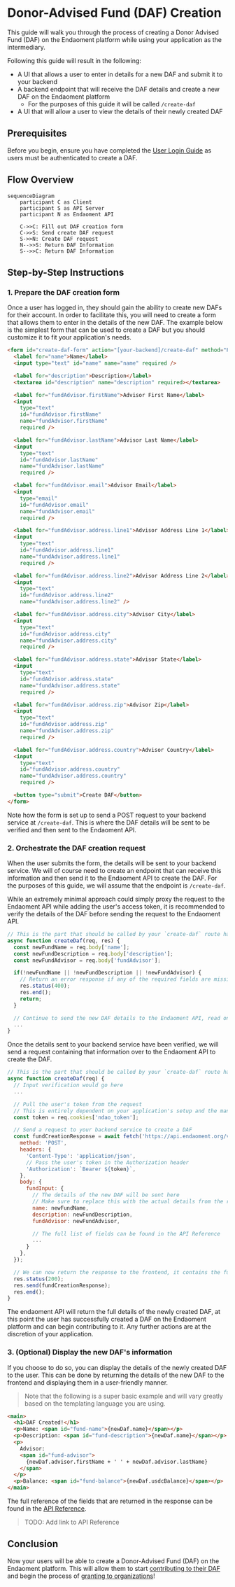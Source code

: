 # Donor-Advised Fund (DAF) Creation

This guide will walk you through the process of creating a Donor Advised Fund (DAF) on the Endaoment platform while using your application as the intermediary.

Following this guide will result in the following:

- A UI that allows a user to enter in details for a new DAF and submit it to your backend
- A backend endpoint that will receive the DAF details and create a new DAF on the Endaoment platform
  - For the purposes of this guide it will be called `/create-daf`
- A UI that will allow a user to view the details of their newly created DAF

## Prerequisites

Before you begin, ensure you have completed the [User Login Guide](./login-user.md) as users must be authenticated to create a DAF.

## Flow Overview

```mermaid
sequenceDiagram
    participant C as Client
    participant S as API Server
    participant N as Endaoment API

    C->>C: Fill out DAF creation form
    C->>S: Send create DAF request
    S->>N: Create DAF request
    N-->>S: Return DAF Information
    S-->>C: Return DAF Information
```

## Step-by-Step Instructions

### 1. Prepare the DAF creation form

Once a user has logged in, they should gain the ability to create new DAFs for their account. In order to facilitate this, you will need to create a form that allows them to enter in the details of the new DAF. The example below is the simplest form that can be used to create a DAF but you should customize it to fit your application's needs.

```html
<form id="create-daf-form" action="[your-backend]/create-daf" method="POST">
  <label for="name">Name</label>
  <input type="text" id="name" name="name" required />

  <label for="description">Description</label>
  <textarea id="description" name="description" required></textarea>

  <label for="fundAdvisor.firstName">Advisor First Name</label>
  <input
    type="text"
    id="fundAdvisor.firstName"
    name="fundAdvisor.firstName"
    required />

  <label for="fundAdvisor.lastName">Advisor Last Name</label>
  <input
    type="text"
    id="fundAdvisor.lastName"
    name="fundAdvisor.lastName"
    required />

  <label for="fundAdvisor.email">Advisor Email</label>
  <input
    type="email"
    id="fundAdvisor.email"
    name="fundAdvisor.email"
    required />

  <label for="fundAdvisor.address.line1">Advisor Address Line 1</label>
  <input
    type="text"
    id="fundAdvisor.address.line1"
    name="fundAdvisor.address.line1"
    required />

  <label for="fundAdvisor.address.line2">Advisor Address Line 2</label>
  <input
    type="text"
    id="fundAdvisor.address.line2"
    name="fundAdvisor.address.line2" />

  <label for="fundAdvisor.address.city">Advisor City</label>
  <input
    type="text"
    id="fundAdvisor.address.city"
    name="fundAdvisor.address.city"
    required />

  <label for="fundAdvisor.address.state">Advisor State</label>
  <input
    type="text"
    id="fundAdvisor.address.state"
    name="fundAdvisor.address.state"
    required />

  <label for="fundAdvisor.address.zip">Advisor Zip</label>
  <input
    type="text"
    id="fundAdvisor.address.zip"
    name="fundAdvisor.address.zip"
    required />

  <label for="fundAdvisor.address.country">Advisor Country</label>
  <input
    type="text"
    id="fundAdvisor.address.country"
    name="fundAdvisor.address.country"
    required />

  <button type="submit">Create DAF</button>
</form>
```

Note how the form is set up to send a POST request to your backend service at `/create-daf`. This is where the DAF details will be sent to be verified and then sent to the Endaoment API.

### 2. Orchestrate the DAF creation request

When the user submits the form, the details will be sent to your backend service. We will of course need to create an endpoint that can receive this information and then send it to the Endaoment API to create the DAF. For the purposes of this guide, we will assume that the endpoint is `/create-daf`.

While an extremely minimal approach could simply proxy the request to the Endaoment API while adding the user's access token, it is recommended to verify the details of the DAF before sending the request to the Endaoment API.

```js
// This is the part that should be called by your `create-daf` route handler
async function createDaf(req, res) {
  const newFundName = req.body['name'];
  const newFundDescription = req.body['description'];
  const newFundAdvisor = req.body['fundAdvisor'];

  if(!newFundName || !newFundDescription || !newFundAdvisor) {
    // Return an error response if any of the required fields are missing
    res.status(400);
    res.end();
    return;
  }

  // Continue to send the new DAF details to the Endaoment API, read on to see what goes here
  ...
}
```

Once the details sent to your backend service have been verified, we will send a request containing that information over to the Endaoment API to create the DAF.

```js
// This is the part that should be called by your `create-daf` route handler
async function createDaf(req) {
  // Input verification would go here
  ...

  // Pull the user's token from the request
  // This is entirely dependent on your application's setup and the manner in which you store tokens
  const token = req.cookies['ndao_token'];

  // Send a request to your backend service to create a DAF
  const fundCreationResponse = await fetch('https://api.endaoment.org/v1/funds', {
    method: 'POST',
    headers: {
      'Content-Type': 'application/json',
      // Pass the user's token in the Authorization header
      'Authorization': `Bearer ${token}`,
    },
    body: {
      fundInput: {
        // The details of the new DAF will be sent here
        // Make sure to replace this with the actual details from the request
        name: newFundName,
        description: newFundDescription,
        fundAdvisor: newFundAdvisor,

        // The full list of fields can be found in the API Reference
        ...
      }
    },
  });

  // We can now return the response to the frontend, it contains the full details of the new DAF
  res.status(200);
  res.send(fundCreationResponse);
  res.end();
}
```

The endaoment API will return the full details of the newly created DAF, at this point the user has successfully created a DAF on the Endaoment platform and can begin contributing to it. Any further actions are at the discretion of your application.

### 3. (Optional) Display the new DAF's information

If you choose to do so, you can display the details of the newly created DAF to the user. This can be done by returning the details of the new DAF to the frontend and displaying them in a user-friendly manner.

> Note that the following is a super basic example and will vary greatly based on the templating language you are using.

```html
<main>
  <h1>DAF Created!</h1>
  <p>Name: <span id="fund-name">{newDaf.name}</span></p>
  <p>Description: <span id="fund-description">{newDaf.name}</span></p>
  <p>
    Advisor:
    <span id="fund-advisor">
      {newDaf.advisor.firstName + ' ' + newDaf.advisor.lastName}
    </span>
  </p>
  <p>Balance: <span id="fund-balance">{newDaf.usdcBalance}</span></p>
</main>
```

The full reference of the fields that are returned in the response can be found in the [API Reference](../api-reference.md).

> TODO: Add link to API Reference

## Conclusion

Now your users will be able to create a Donor-Advised Fund (DAF) on the Endaoment platform. This will allow them to start [contributing to their DAF](./donate-to-daf.md) and begin the process of [granting to organizations](./grant-from-daf.md)!
